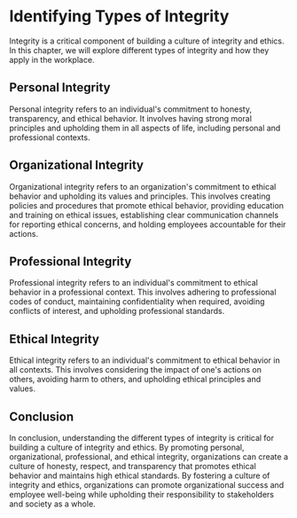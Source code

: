 # Identifying Types of Integrity

Integrity is a critical component of building a culture of integrity and ethics. In this chapter, we will explore different types of integrity and how they apply in the workplace.

Personal Integrity
------------------

Personal integrity refers to an individual's commitment to honesty, transparency, and ethical behavior. It involves having strong moral principles and upholding them in all aspects of life, including personal and professional contexts.

Organizational Integrity
------------------------

Organizational integrity refers to an organization's commitment to ethical behavior and upholding its values and principles. This involves creating policies and procedures that promote ethical behavior, providing education and training on ethical issues, establishing clear communication channels for reporting ethical concerns, and holding employees accountable for their actions.

Professional Integrity
----------------------

Professional integrity refers to an individual's commitment to ethical behavior in a professional context. This involves adhering to professional codes of conduct, maintaining confidentiality when required, avoiding conflicts of interest, and upholding professional standards.

Ethical Integrity
-----------------

Ethical integrity refers to an individual's commitment to ethical behavior in all contexts. This involves considering the impact of one's actions on others, avoiding harm to others, and upholding ethical principles and values.

Conclusion
----------

In conclusion, understanding the different types of integrity is critical for building a culture of integrity and ethics. By promoting personal, organizational, professional, and ethical integrity, organizations can create a culture of honesty, respect, and transparency that promotes ethical behavior and maintains high ethical standards. By fostering a culture of integrity and ethics, organizations can promote organizational success and employee well-being while upholding their responsibility to stakeholders and society as a whole.


